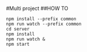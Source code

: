 #Multi project
##HOW TO

```shell
npm install --prefix common
npm run watch --prefix common
cd server
npm install
npm run watch &
npm start
```

